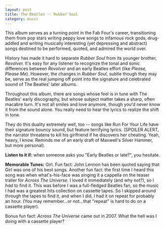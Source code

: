 ```yaml
---
layout: post
title: The Beatles -- Rubber Soul
category: music
---
```


This album serves as a turning point in the Fab Four's career, transitioning them from pop stars writing peppy love songs to infamous rock gods, drug-addled and writing musically interesting (yet depressing and abstract) songs destined to be performed, quoted, and admired the world over.

History has made it hard to separate *Rubber Soul* from its younger brother, *Revolver.* It's easy for any listener to recognize the tonal and sonic differences between *Revolver* and an early Beatles effort (like *Please, Please Me*). However, the changes in *Rubber Soul*, subtle though they may be, serve as the real jumping off point into the signature and celebrated sound of The Beatles' later albums.

Throughout this album, there are songs whose feel is in tune with The Beatles' early discography, but whose subject matter takes a sharp, often macabre turn. It's not all smiles and love anymore, though you'd never know it from the sound alone. You really need to hear the lyrics to realize the shift in tone. 

They do this duality extremely well, too -- songs like Run For Your Life have their signature bouncy sound, but feature terrifying lyrics. (SPOILER ALERT, the narrator threatens to kill his girlfriend if he discovers her cheating. Yeah, heavy, I know. Reminds me of an early draft of Maxwell's Silver Hammer, but more personal).

**Listen to it if:** when someone asks you "Early Beatles or late?", you hesitate.

**Memorable Tunes:** Girl. Fun fact: John Lennon has been quoted saying that Girl was one of his best songs. Another fun fact: the first time I heard this song was when what's-his-face was singing it a cappella on the teaser trailer for *Across The Universe.* I loved it immediately (and why not?), so I *had* to find it. This was before I was a full-fledged Beatles fan, so the music I had was a greatest hits collection on cassette tapes. So I skipped around through the tapes to find it, and when I did, I had it on repeat for probably an hour. (You may remember...or not...that "repeat" is hard to do on a cassette player). 

Bonus fun fact: *Across The Universe* came out in 2007. What the hell was I doing with a cassette player?
